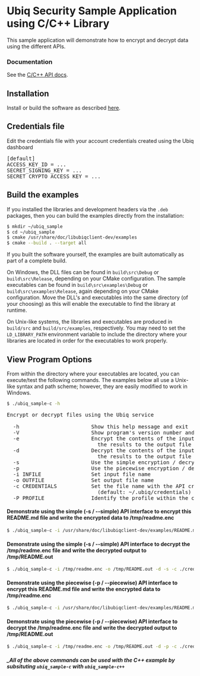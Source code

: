 # Ubiq Security Sample Application using C/C++ Library

This sample application will demonstrate how to encrypt and decrypt data using
the different APIs.

### Documentation

See the [C/C++ API docs](https://dev.ubiqsecurity.com/docs/api).

## Installation

Install or build the software as described [here](/README.md#installation).

## Credentials file

Edit the credentials file with your account credentials created using the Ubiq
dashboard

<pre>
[default]
ACCESS_KEY_ID = ...  
SECRET_SIGNING_KEY = ...  
SECRET_CRYPTO_ACCESS_KEY = ...  
</pre>

## Build the examples

If you installed the libraries and development headers via the `.deb`
packages, then you can build the examples directly from the installation:

```sh
$ mkdir ~/ubiq_sample
$ cd ~/ubiq_sample
$ cmake /usr/share/doc/libubiqclient-dev/examples
$ cmake --build . --target all
```

If you built the software yourself, the examples are built automatically as
part of a complete build.

On Windows, the DLL files can be found in `build\src\Debug` or
`build\src\Release`, depending on your CMake configuration. The sample
executables can be found in `build\src\examples\Debug` or
`build\src\examples\Release`, again depending on your CMake configuration.
Move the DLL's and executables into the same directory (of your choosing) as
this will enable the executable to find the library at runtime.

On Unix-like systems, the libraries and executables are produced in
`build/src` and `build/src/examples`, respectively. You may need to set the
`LD_LIBRARY_PATH` environment variable to include the directory where your
libraries are located in order for the executables to work properly.

## View Program Options

From within the directory where your executables are located, you can
execute/test the following commands. The examples below all use a Unix-like
syntax and path scheme; however, they are easily modified to work in Windows.

```sh
$ ./ubiq_sample-c -h
```
<pre>
Encrypt or decrypt files using the Ubiq service

  -h                       Show this help message and exit
  -V                       Show program's version number and exit
  -e                       Encrypt the contents of the input file and write
                             the results to the output file
  -d                       Decrypt the contents of the input file and write
                             the results to the output file
  -s                       Use the simple encryption / decryption interfaces
  -p                       Use the piecewise encryption / decryption interfaces
  -i INFILE                Set input file name
  -o OUTFILE               Set output file name
  -c CREDENTIALS           Set the file name with the API credentials
                             (default: ~/.ubiq/credentials)
  -P PROFILE               Identify the profile within the credentials file
</pre>

#### Demonstrate using the simple (-s / --simple) API interface to encrypt this README.md file and write the encrypted data to /tmp/readme.enc

```sh
$ ./ubiq_sample-c -i /usr/share/doc/libubiqclient-dev/examples/README.md -o /tmp/readme.enc -e -s -c ./credentials
```

#### Demonstrate using the simple (-s / --simple) API interface to decrypt the /tmp/readme.enc file and write the decrypted output to /tmp/README.out

```sh
$ ./ubiq_sample-c -i /tmp/readme.enc -o /tmp/README.out -d -s -c ./credentials
```

#### Demonstrate using the piecewise (-p / --piecewise) API interface to encrypt this README.md file and write the encrypted data to /tmp/readme.enc

```sh
$ ./ubiq_sample-c -i /usr/share/doc/libubiqclient-dev/examples/README.md -o /tmp/readme.enc -e -p -c ./credentials
```

#### Demonstrate using the piecewise (-p / --piecewise) API interface to decrypt the /tmp/readme.enc file and write the decrypted output to /tmp/README.out

```sh
$ ./ubiq_sample-c -i /tmp/readme.enc -o /tmp/README.out -d -p -c ./credentials
```

##### _All of the above commands can be used with the C++ example by subsituting `ubiq_sample-c` with `ubiq_sample-c++`
